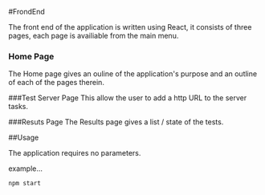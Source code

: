 #FrondEnd

The front end of the application is written using React,
it consists of three pages, each page is availiable from
the main menu.

### Home Page
The Home page gives an ouline of the application's purpose
and an outline of each of the pages therein.

###Test Server Page
This allow the user to add a http URL to the server tasks.

###Resuts Page
The Results page gives a list / state of the tests.

##Usage

The application requires no parameters.

example...
```bash 
npm start
```

